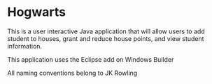 # Hogwarts
This is a user interactive Java application that will allow users to add student to houses, grant and reduce house points, and view student information.

This application uses the Eclipse add on Windows Builder

All naming conventions belong to JK Rowling
